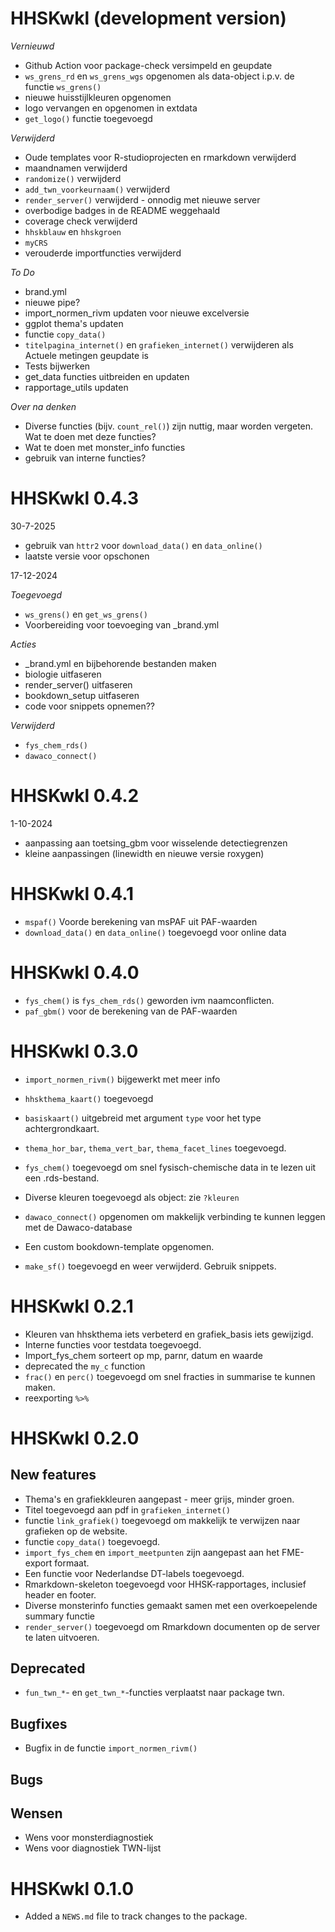 # HHSKwkl (development version)

*Vernieuwd*

- Github Action voor package-check versimpeld en geupdate
- `ws_grens_rd` en `ws_grens_wgs` opgenomen als data-object i.p.v. de functie `ws_grens()`
- nieuwe huisstijlkleuren opgenomen
- logo vervangen en opgenomen in extdata
- `get_logo()` functie toegevoegd

*Verwijderd*

- Oude templates voor R-studioprojecten en rmarkdown verwijderd
- maandnamen verwijderd
- `randomize()` verwijderd
- `add_twn_voorkeurnaam()` verwijderd
- `render_server()` verwijderd - onnodig met nieuwe server
- overbodige badges in de README weggehaald
- coverage check verwijderd
- `hhskblauw` en `hhskgroen`
- `myCRS`
- verouderde importfuncties verwijderd


*To Do*

- brand.yml
- nieuwe pipe?
- import_normen_rivm updaten voor nieuwe excelversie
- ggplot thema's updaten
- functie `copy_data()`
- `titelpagina_internet()` en `grafieken_internet()` verwijderen als Actuele metingen geupdate is
- Tests bijwerken
- get_data functies uitbreiden en updaten
- rapportage_utils updaten


*Over na denken*
- Diverse functies (bijv. `count_rel()`) zijn nuttig, maar worden vergeten. Wat te doen met deze functies?
- Wat te doen met monster_info functies
- gebruik van interne functies?



# HHSKwkl 0.4.3

30-7-2025

- gebruik van `httr2` voor `download_data()` en `data_online()`
- laatste versie voor opschonen

17-12-2024

*Toegevoegd*

- `ws_grens()` en `get_ws_grens()`
- Voorbereiding voor toevoeging van _brand.yml

*Acties*

- _brand.yml en bijbehorende bestanden maken
- biologie uitfaseren
- render_server() uitfaseren
- bookdown_setup uitfaseren
- code voor snippets opnemen??


*Verwijderd*

- `fys_chem_rds()`
- `dawaco_connect()`

# HHSKwkl 0.4.2

1-10-2024

- aanpassing aan toetsing_gbm voor wisselende detectiegrenzen
- kleine aanpassingen (linewidth en nieuwe versie roxygen)

# HHSKwkl 0.4.1

- `mspaf()` Voorde berekening van msPAF uit PAF-waarden
- `download_data()` en `data_online()` toegevoegd voor online data

# HHSKwkl 0.4.0

- `fys_chem()` is `fys_chem_rds()` geworden ivm naamconflicten.
- `paf_gbm()` voor de berekening van de PAF-waarden

# HHSKwkl 0.3.0

- `import_normen_rivm()` bijgewerkt met meer info
- `hhskthema_kaart()` toegevoegd
- `basiskaart()` uitgebreid met argument `type` voor het type achtergrondkaart.
- `thema_hor_bar`, `thema_vert_bar`, `thema_facet_lines` toegevoegd.
- `fys_chem()` toegevoegd om snel fysisch-chemische data in te lezen uit een .rds-bestand.
- Diverse kleuren toegevoegd als object: zie `?kleuren`
- `dawaco_connect()` opgenomen om makkelijk verbinding te kunnen leggen met de Dawaco-database
- Een custom bookdown-template opgenomen.

- `make_sf()` toegevoegd en weer verwijderd. Gebruik snippets.

# HHSKwkl 0.2.1

- Kleuren van hhskthema iets verbeterd en grafiek_basis iets gewijzigd.
- Interne functies voor testdata toegevoegd.
- Import_fys_chem sorteert op mp, parnr, datum en waarde
- deprecated the `my_c` function
- `frac()` en `perc()` toegevoegd om snel fracties in summarise te kunnen maken.
- reexporting `%>%`

# HHSKwkl 0.2.0

## New features 
- Thema's en grafiekkleuren aangepast - meer grijs, minder groen.
- Titel toegevoegd aan pdf in `grafieken_internet()` 
- functie `link_grafiek()` toegevoegd om makkelijk te verwijzen naar grafieken op de website.
- functie `copy_data()` toegevoegd.
- `import_fys_chem` en `import_meetpunten` zijn aangepast aan het FME-export formaat.
- Een functie voor Nederlandse DT-labels toegevoegd.
- Rmarkdown-skeleton toegevoegd voor HHSK-rapportages, inclusief header en footer.
- Diverse monsterinfo functies gemaakt samen met een overkoepelende summary functie
- `render_server()` toegevoegd om Rmarkdown documenten op de server te laten uitvoeren.

## Deprecated
- `fun_twn_*`- en `get_twn_*`-functies verplaatst naar package twn.

## Bugfixes
- Bugfix in de functie `import_normen_rivm()`

## Bugs


## Wensen
- Wens voor monsterdiagnostiek
- Wens voor diagnostiek TWN-lijst


# HHSKwkl 0.1.0

* Added a `NEWS.md` file to track changes to the package.
